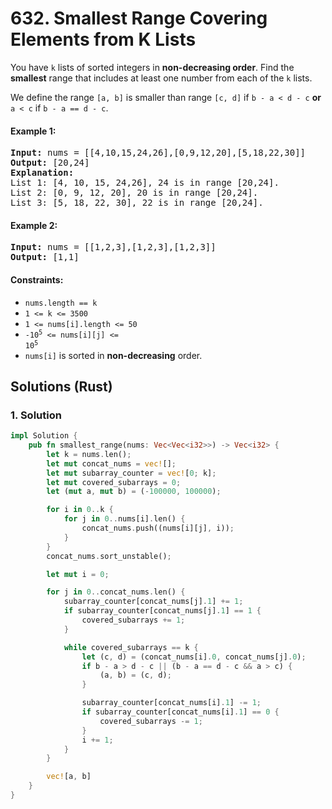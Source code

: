# 632. Smallest Range Covering Elements from K Lists
You have `k` lists of sorted integers in **non-decreasing order**. Find the **smallest** range that includes at least one number from each of the `k` lists.

We define the range `[a, b]` is smaller than range `[c, d]` if `b - a < d - c` **or** `a < c` if `b - a == d - c`.

#### Example 1:
<pre>
<strong>Input:</strong> nums = [[4,10,15,24,26],[0,9,12,20],[5,18,22,30]]
<strong>Output:</strong> [20,24]
<strong>Explanation:</strong>
List 1: [4, 10, 15, 24,26], 24 is in range [20,24].
List 2: [0, 9, 12, 20], 20 is in range [20,24].
List 3: [5, 18, 22, 30], 22 is in range [20,24].
</pre>

#### Example 2:
<pre>
<strong>Input:</strong> nums = [[1,2,3],[1,2,3],[1,2,3]]
<strong>Output:</strong> [1,1]
</pre>

#### Constraints:
* `nums.length == k`
* `1 <= k <= 3500`
* `1 <= nums[i].length <= 50`
* <code>-10<sup>5</sup> <= nums[i][j] <= 10<sup>5</sup></code>
* `nums[i]` is sorted in **non-decreasing** order.

## Solutions (Rust)

### 1. Solution
```Rust
impl Solution {
    pub fn smallest_range(nums: Vec<Vec<i32>>) -> Vec<i32> {
        let k = nums.len();
        let mut concat_nums = vec![];
        let mut subarray_counter = vec![0; k];
        let mut covered_subarrays = 0;
        let (mut a, mut b) = (-100000, 100000);

        for i in 0..k {
            for j in 0..nums[i].len() {
                concat_nums.push((nums[i][j], i));
            }
        }
        concat_nums.sort_unstable();

        let mut i = 0;

        for j in 0..concat_nums.len() {
            subarray_counter[concat_nums[j].1] += 1;
            if subarray_counter[concat_nums[j].1] == 1 {
                covered_subarrays += 1;
            }

            while covered_subarrays == k {
                let (c, d) = (concat_nums[i].0, concat_nums[j].0);
                if b - a > d - c || (b - a == d - c && a > c) {
                    (a, b) = (c, d);
                }

                subarray_counter[concat_nums[i].1] -= 1;
                if subarray_counter[concat_nums[i].1] == 0 {
                    covered_subarrays -= 1;
                }
                i += 1;
            }
        }

        vec![a, b]
    }
}
```
